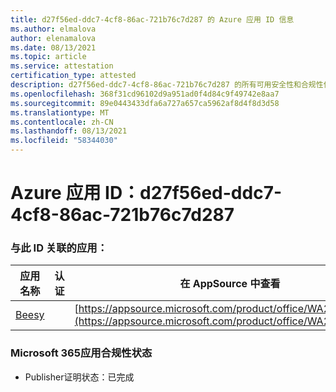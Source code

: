 ```yaml
---
title: d27f56ed-ddc7-4cf8-86ac-721b76c7d287 的 Azure 应用 ID 信息
ms.author: elmalova
author: elenamalova
ms.date: 08/13/2021
ms.topic: article
ms.service: attestation
certification_type: attested
description: d27f56ed-ddc7-4cf8-86ac-721b76c7d287 的所有可用安全性和合规性信息。
ms.openlocfilehash: 368f31cd96102d9a951ad0f4d84c9f49742e8aa7
ms.sourcegitcommit: 89e0443433dfa6a727a657ca5962af8d4f8d3d58
ms.translationtype: MT
ms.contentlocale: zh-CN
ms.lasthandoff: 08/13/2021
ms.locfileid: "58344030"
---
```

# <a name="azure-app-id-d27f56ed-ddc7-4cf8-86ac-721b76c7d287"></a>Azure 应用 ID：d27f56ed-ddc7-4cf8-86ac-721b76c7d287


### <a name="apps-associated-with-this-id"></a>与此 ID 关联的应用：
| **应用名称** | **认证** | **在 AppSource 中查看** |
|--------------|---------------|-----------------------|
| [Beesy](https://docs.microsoft.com/microsoft-365-app-certification/forward/WA200001248) |  | [https://appsource.microsoft.com/product/office/WA200001248](https://appsource.microsoft.com/product/office/WA200001248) |

### <a name="microsoft-365-app-compliance-status"></a>Microsoft 365应用合规性状态
- Publisher证明状态：已完成
